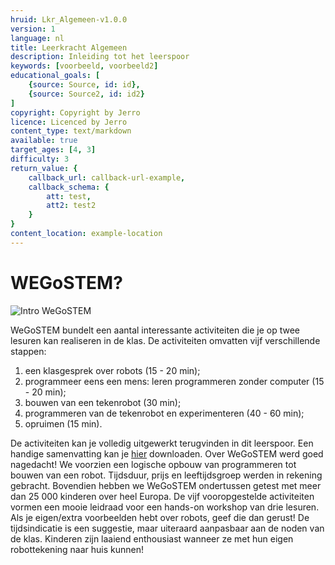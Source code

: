 ```yaml
---
hruid: Lkr_Algemeen-v1.0.0
version: 1
language: nl
title: Leerkracht Algemeen
description: Inleiding tot het leerspoor
keywords: [voorbeeld, voorbeeld2]
educational_goals: [
    {source: Source, id: id}, 
    {source: Source2, id: id2}
]
copyright: Copyright by Jerro
licence: Licenced by Jerro
content_type: text/markdown
available: true
target_ages: [4, 3]
difficulty: 3
return_value: {
    callback_url: callback-url-example,
    callback_schema: {
        att: test,
        att2: test2
    }
}
content_location: example-location
---
```


# WEGoSTEM?

![Intro WeGoSTEM](@youtube/https://www.youtube.com/embed/RqyxGvzavCw "Introductie WeGoSTEM")

WeGoSTEM bundelt een aantal interessante activiteiten die je op twee lesuren kan realiseren in de klas. De activiteiten omvatten vijf verschillende stappen:

   1. een klasgesprek over robots (15 - 20 min);
   2. programmeer eens een mens: leren programmeren zonder computer (15 - 20 min);
   3. bouwen van een tekenrobot (30 min);
   4. programmeren van de tekenrobot en experimenteren (40 - 60 min);
   5. opruimen (15 min).

De activiteiten kan je volledig uitgewerkt terugvinden in dit leerspoor. Een handige samenvatting kan je 
[hier](https://scholen.dwengo.org/downloads/WeGoSTEMoverzichtleerkrachten.pdf "Samenvatting WeGoSTEM") 
downloaden. Over WeGoSTEM werd goed nagedacht! We voorzien een logische opbouw van programmeren tot bouwen van een robot. Tijdsduur, prijs en leeftijdsgroep werden in rekening gebracht. Bovendien hebben we WeGoSTEM ondertussen getest met meer dan 25 000 kinderen over heel Europa. De vijf vooropgestelde activiteiten vormen een mooie leidraad voor een hands-on workshop van drie lesuren. Als je eigen/extra voorbeelden hebt over robots, geef die dan gerust! De tijdsindicatie is een suggestie, maar uiteraard aanpasbaar aan de noden van de klas. Kinderen zijn laaiend enthousiast wanneer ze met hun eigen robottekening naar huis kunnen!